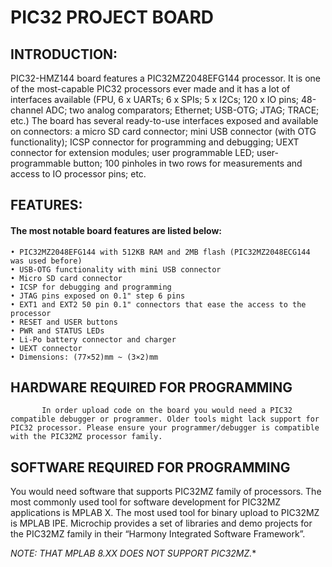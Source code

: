 # PIC32 PROJECT BOARD 
##  INTRODUCTION:
PIC32-HMZ144 board features a PIC32MZ2048EFG144 processor. It is one of the most-capable PIC32 processors ever made and it has a lot of interfaces available (FPU, 6 x UARTs; 6 x SPIs; 5 x I2Cs; 120 x IO pins; 48-channel ADC; two analog comparators; Ethernet; USB-OTG; JTAG; TRACE; etc.) The board has several ready-to-use interfaces exposed and available on connectors: a micro SD card connector; mini USB connector (with OTG functionality); ICSP connector for programming and debugging; UEXT connector for extension modules; user programmable LED; user-programmable button; 100 pinholes in two rows for measurements and access to IO processor pins; etc.
## FEATURES:
#### The most notable board features are listed below:
    • PIC32MZ2048EFG144 with 512KB RAM and 2MB flash (PIC32MZ2048ECG144 was used before)
    • USB-OTG functionality with mini USB connector
    • Micro SD card connector
    • ICSP for debugging and programming
    • JTAG pins exposed on 0.1" step 6 pins
    • EXT1 and EXT2 50 pin 0.1" connectors that ease the access to the processor
    • RESET and USER buttons
    • PWR and STATUS LEDs
    • Li-Po battery connector and charger
    • UEXT connector
    • Dimensions: (77×52)mm ~ (3×2)mm
## HARDWARE REQUIRED FOR PROGRAMMING
           In order upload code on the board you would need a PIC32 compatible debugger or programmer. Older tools might lack support for PIC32 processor. Please ensure your programmer/debugger is compatible with the PIC32MZ processor family.

## SOFTWARE REQUIRED FOR PROGRAMMING
 You would need software that supports PIC32MZ family of processors. The most commonly used tool for software development for PIC32MZ applications is MPLAB X. The most used tool for binary upload to PIC32MZ is MPLAB IPE. Microchip provides a set of libraries and demo projects for the PIC32MZ family in their “Harmony Integrated Software Framework”.
         

*NOTE:  THAT MPLAB 8.XX DOES NOT SUPPORT PIC32MZ.**
